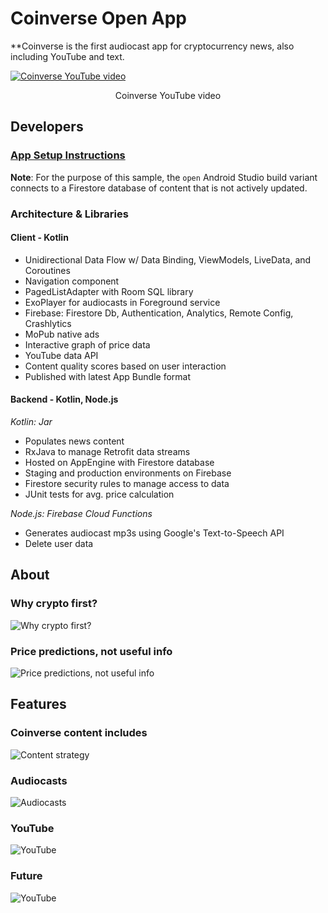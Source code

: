 # Coinverse Open App
**Coinverse is the first audiocast app for cryptocurrency news, also including YouTube and text.

[![Coinverse YouTube video](https://carpecoin-media-211903.firebaseapp.com/youtube-preview.png)](https://youtu.be/haXPolAruoc)
<div align="center">Coinverse YouTube video</div>

## Developers
### [App Setup Instructions](https://medium.com/coinverse/coinverse-open-app-set-up-7a9fdbd1ba46)

**Note**: For the purpose of this sample, the `open` Android Studio build variant connects to a Firestore database of content that is not actively updated.   

### Architecture & Libraries
#### Client - Kotlin
- Unidirectional Data Flow w/ Data Binding, ViewModels, LiveData, and Coroutines
- Navigation component
- PagedListAdapter with Room SQL library
- ExoPlayer for audiocasts in Foreground service
- Firebase: Firestore Db, Authentication, Analytics, Remote Config, Crashlytics
- MoPub native ads
- Interactive graph of price data
- YouTube data API
- Content quality scores based on user interaction
- Published with latest App Bundle format

#### Backend - Kotlin, Node.js
_Kotlin: Jar_
- Populates news content
- RxJava to manage Retrofit data streams
- Hosted on AppEngine with Firestore database
- Staging and production environments on Firebase
- Firestore security rules to manage access to data
- JUnit tests for avg. price calculation

_Node.js: Firebase Cloud Functions_
- Generates audiocast mp3s using Google's Text-to-Speech API
- Delete user data

## About
### Why crypto first?
![Why crypto first?](https://carpecoin-media-211903.firebaseapp.com/why-crypto-first.png)
### Price predictions, not useful info
![Price predictions, not useful info](https://carpecoin-media-211903.firebaseapp.com/price-predictions.png)

## Features
### Coinverse content includes
![Content strategy](https://carpecoin-media-211903.firebaseapp.com/content-strategy.png)
### Audiocasts
![Audiocasts](https://carpecoin-media-211903.firebaseapp.com/audiocasts.png)
### YouTube
![YouTube](https://carpecoin-media-211903.firebaseapp.com/youtube.png)
### Future
![YouTube](https://carpecoin-media-211903.firebaseapp.com/future.png)
